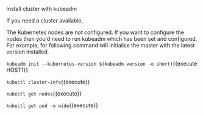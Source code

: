 Install cluster with kubeadm 



If you need a cluster available,

The Kubernetes nodes are not configured. If you want to configure the nodes then you'd need to run kubeadm which has been set and configured. For example, for following command will initialise the master with the latest version installed.

`kubeadm init --kubernetes-version $(kubeadm version -o short)`{{execute HOST1}}

`kubectl cluster-info`{{execute}}

`kubectl get nodes`{{execute}}

`kubectl get pod -o wide`{{execute}}


